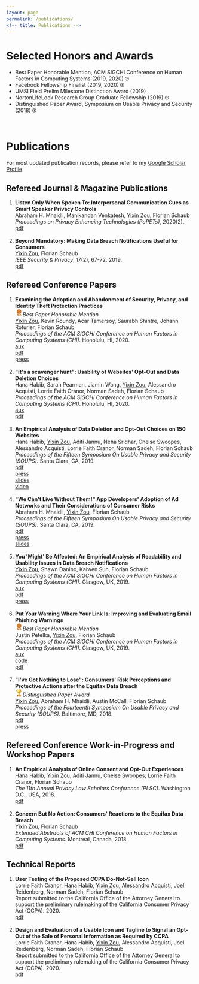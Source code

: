 ```yaml
---
layout: page
permalink: /publications/
<!-- title: Publications -->
---
```


<h1>Selected Honors and Awards</h1>

<!-- <div class="honors" style="height: 10em;"> -->
<ul>
<li>Best Paper Honorable Mention, ACM SIGCHI Conference on Human Factors in Computing Systems (2019, 2020)   <a target="_blank" href="https://chi2019.acm.org/2019/03/15/chi-2019-best-papers-honourable-mentions/"><img src="/images/question-mark.png" width="10"></a>
</li>
<li>Facebook Fellowship Finalist (2019, 2020)   <a target="_blank" href="https://research.fb.com/blog/2020/01/announcing-the-recipients-of-the-2020-facebook-fellowship-awards/"><img src="/images/question-mark.png" width="10"></a>
</li>
  <li>UMSI Field Prelim Milestone Distinction Award (2019) </li>
  <li>NortonLifeLock Research Group Graduate Fellowship (2019)   <a target="_blank" href="https://www.nortonlifelock.com/about/careers/graduate-fellowship"><img src="/images/question-mark.png" width="10"></a>
</li>
  <li>Distinguished Paper Award, Symposium on Usable Privacy and Security (2018)   <a target="_blank" href="https://www.usenix.org/conference/soups2018"><img src="/images/question-mark.png" width="10"></a>
</li>
</ul>

<br>

<h1>Publications</h1>

For most updated publication records, please refer to my <a target="_blank" href="https://scholar.google.com/citations?user=3sEYZIEAAAAJ&hl=en&oi=ao">Google Scholar Profile</a>.

<h2>Refereed Journal & Magazine Publications</h2>

<ol>

<li>
	<b>Listen Only When Spoken To: Interpersonal Communication Cues as Smart Speaker Privacy Controls</b><br>
	Abraham H. Mhaidli, Manikandan Venkatesh, <u>Yixin Zou</u>, Florian Schaub<br>
	<i>Proceedings on Privacy Enhancing Technologies (PoPETs)</i>, 2020(2).<br>
	<a target="_blank" href="https://yixinzou.github.io/publications/popets2020-mhaidli.pdf"><div class="color-button">pdf</div></a>
</li><br>

<li>
	<b>Beyond Mandatory: Making Data Breach Notifications Useful for Consumers</b><br>
	<u>Yixin Zou</u>, Florian Schaub<br>
	<i>IEEE Security & Privacy</i>, 17(2), 67-72. 2019.<br>
		<a target="_blank" href="https://yixinzou.github.io/publications/ieee2019-zou.pdf"><div class="color-button">pdf</div></a>
</li>

</ol>

<h2>Refereed Conference Papers</h2>

<ol>
<li>
	<b>Examining the Adoption and Abandonment of Security, Privacy, and Identity Theft Protection Practices</b><br>
  <img src="/images/medal.png" width="20"><i>Best Paper Honorable Mention</i><br>
	<u>Yixin Zou</u>, Kevin Roundy, Acar Tamersoy, Saurabh Shintre, Johann Roturier, Florian Schaub<br>
	<i>Proceedings of the ACM SIGCHI Conference on Human Factors in Computing Systems (CHI)</i>. Honolulu, HI, 2020. <br>
  <a target="_blank" href="https://yixinzou.github.io/publications/chi2020-zou-aux.zip"><div class="color-button">aux</div></a>
  <a target="_blank" href="https://yixinzou.github.io/publications/chi2020-zou.pdf"><div class="color-button">pdf</div></a>
  <a target="_blank" href="https://news.umich.edu/why-we-adopt-then-abandon-online-safety-practices/"><div class="color-button">press</div></a>
</li><br>
<li>
	<b>"It's a scavenger hunt": Usability of Websites' Opt-Out and Data Deletion Choices </b><br>
	Hana Habib, Sarah Pearman, Jiamin Wang, <u>Yixin Zou</u>, Alessandro Acquisti, Lorrie Faith Cranor, Norman Sadeh, Florian Schaub<br>
	<i>Proceedings of the ACM SIGCHI Conference on Human Factors in Computing Systems (CHI)</i>. Honolulu, HI, 2020. <br>
	<a target="_blank" href="https://yixinzou.github.io/publications/chi2020-habib-aux.zip"><div class="color-button">aux</div></a>
	<a target="_blank" href="https://yixinzou.github.io/publications/chi2020-habib.pdf"><div class="color-button">pdf</div></a>
</li><br>
<li>
	<b>An Empirical Analysis of Data Deletion and Opt-Out Choices on 150 Websites</b><br>
	Hana Habib, <u>Yixin Zou</u>, Aditi Jannu, Neha Sridhar, Chelse Swoopes, Alessandro Acquisti, Lorrie Faith Cranor, Norman Sadeh, Florian Schaub<br>
	<i>Proceedings of the Fifteen Symposium On Usable Privacy and Security (SOUPS)</i>. Santa Clara, CA, 2019. <br>
	<a target="_blank" href="https://yixinzou.github.io/publications/soups2019-habib.pdf"><div class="color-button">pdf</div></a>
  <a target="_blank" href="https://theconversation.com/website-privacy-options-arent-much-of-a-choice-since-theyre-hard-to-find-and-use-124631"><div class="color-button">press</div></a>
  <a target="_blank" href="https://yixinzou.github.io/publications/soups2019-habib-slides.pdf"><div class="color-button">slides</div></a>
  <a target="_blank" href="https://yixinzou.github.io/publications/soups2019-habib.mp4"><div class="color-button">video</div></a>
</li><br>
<li>
	<b>"We Can't Live Without Them!" App Developers' Adoption of Ad Networks and Their Considerations of Consumer Risks</b><br>
	Abraham H. Mhaidli, <u>Yixin Zou</u>, Florian Schaub<br>
	<i>Proceedings of the Fifteen Symposium On Usable Privacy and Security (SOUPS)</i>. Santa Clara, CA, 2019. <br>
	<a target="_blank" href="https://yixinzou.github.io/publications/soups2019-mhaidli.pdf"><div class="color-button">pdf</div></a>
  <a target="_blank" href="https://news.umich.edu/advertising-in-apps-decisions-behind-those-targeted-sometimes-invasive-ads-we-see/"><div class="color-button">press</div></a>
	<a target="_blank" href="https://yixinzou.github.io/publications/soups2019-mhaidli-slides.pdf"><div class="color-button">slides</div></a>
</li><br>
	<li>
		<b>You 'Might' Be Affected: An Empirical Analysis of Readability and Usability Issues in Data Breach Notifications</b><br>
		<u>Yixin Zou</u>, Shawn Danino, Kaiwen Sun, Florian Schaub<br>
		<i>Proceedings of the ACM SIGCHI Conference on Human Factors in Computing Systems (CHI)</i>. Glasgow, UK, 2019.<br>
		<a target="_blank" href="https://yixinzou.github.io/publications/chi2019-zou-aux.xlsx"><div class="color-button">aux</div></a>
		<a target="_blank" href="https://yixinzou.github.io/publications/chi2019-zou.pdf"><div class="color-button">pdf</div></a>
		<a target="_blank" href="https://www.futurity.org/data-breaches-notifications-2066072/"><div class="color-button">press</div></a>
	</li><br>
	<li>
		<b>Put Your Warning Where Your Link Is: Improving and Evaluating Email Phishing Warnings</b><br>
		<img src="/images/medal.png" width="20"><i>Best Paper Honorable Mention</i><br>
		Justin Petelka, <u>Yixin Zou</u>, Florian Schaub<br>
		<i>Proceedings of the ACM SIGCHI Conference on Human Factors in Computing Systems (CHI)</i>. Glasgow, UK, 2019.<br>
			<a target="_blank" href="https://yixinzou.github.io/publications/chi2019-petelka-aux.pdf"><div class="color-button">aux</div></a>
			<a target="_blank" href="https://github.com/spilab-umich/phishing-warning-experiment"><div class="color-button">code</div></a>
			<a target="_blank" href="https://yixinzou.github.io/publications/chi2019-petelka.pdf"><div class="color-button">pdf</div></a>
	</li><br>
	<li>
		<b>"I've Got Nothing to Lose": Consumers' Risk Perceptions and Protective Actions after the Equifax Data Breach</b><br>
		<img src="/images/trophy.png" width="20"><i>Distinguished Paper Award</i><br>
		<u>Yixin Zou</u>, Abraham H. Mhaidli, Austin McCall, Florian Schaub<br>
		<i>Proceedings of the Fourteenth Symposium On Usable Privacy and Security (SOUPS)</i>. Baltimore, MD, 2018. <br>
			<a target="_blank" href="https://yixinzou.github.io/publications/soups2018-zou.pdf"><div class="color-button">pdf</div></a>
			<a target="_blank" href="https://www.nytimes.com/2018/09/14/your-money/credit-freeze-free.html"><div class="color-button">press</div></a>
	</li>
</ol>

<h2>Refereed Conference Work-in-Progress and Workshop Papers</h2>
<ol>
	<li>
		<b>An Empirical Analysis of Online Consent and Opt-Out Experiences</b><br>
  	Hana Habib, <u>Yixin Zou</u>, Aditi Jannu, Chelse Swoopes, Lorrie Faith Cranor, Florian Schaub<br>
		<i>The 11th Annual Privacy Law Scholars Conference (PLSC)</i>. Washington D.C., USA, 2018.<br>
			<a target="_blank" href="https://yixinzou.github.io/publications/plsc2018-habib.pdf"><div class="color-button">pdf</div></a>
	</li><br>
	<li>
		<b>Concern But No Action: Consumers' Reactions to the Equifax Data Breach</b><br>
  	<u>Yixin Zou</u>, Florian Schaub<br>
		<i>Extended Abstracts of ACM CHI Conference on Human Factors in Computing Systems</i>. Montreal, Canada, 2018.<br>
			<a target="_blank" href="https://yixinzou.github.io/publications/chi2018-zou.pdf"><div class="color-button">pdf</div></a>
	</li>
</ol>

<h2>Technical Reports</h2>
<ol>
	<li>
		<b>User Testing of the Proposed CCPA Do-Not-Sell Icon</b><br>
  	Lorrie Faith Cranor, Hana Habib, <u>Yixin Zou</u>, Alessandro Acquisti, Joel Reidenberg, Norman Sadeh, Florian Schaub<br>
	  Report submitted to the California Office of the Attorney General to support the preliminary rulemaking of the California Consumer Privacy Act (CCPA). 2020.<br>
			<a target="_blank" href="https://yixinzou.github.io/publications/ccpa20200224-cranor.pdf"><div class="color-button">pdf</div></a>
	</li><br>
	<li>
  <b>Design and Evaluation of a Usable Icon and Tagline to Signal an Opt-Out of the Sale of Personal Information as Required by CCPA</b><br>
  Lorrie Faith Cranor, Hana Habib, <u>Yixin Zou</u>, Alessandro Acquisti, Joel Reidenberg, Norman Sadeh, Florian Schaub<br>
  Report submitted to the California Office of the Attorney General to support the preliminary rulemaking of the California Consumer Privacy Act (CCPA). 2020.<br>
    <a target="_blank" href="https://yixinzou.github.io/publications/ccpa20200204-cranor.pdf"><div class="color-button">pdf</div></a>
	</li>
</ol>

<br>
